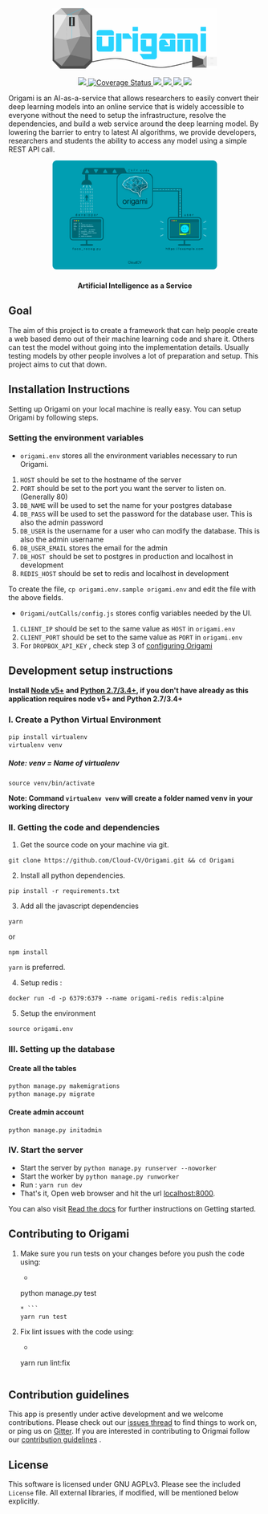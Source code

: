<p align="center"><img width="65%" src="origami_logo.png" /></p>

<p align="center">
 <a href="https://travis-ci.org/Cloud-CV/Origami">
	<img src="https://travis-ci.org/Cloud-CV/Origami.svg?branch=master"/>
 </a>
 <a href='https://coveralls.io/github/Cloud-CV/Origami?branch=master'>
	<img src='https://coveralls.io/repos/github/Cloud-CV/Origami/badge.svg?branch=master' alt='Coverage Status' />
 </a>
 <a href="https://david-dm.org/Cloud-CV/cvfy-frontend" title="dependencies status">
	<img src="https://david-dm.org/Cloud-CV/cvfy-frontend/status.svg"/>
 </a>
 <a href="https://david-dm.org/Cloud-CV/cvfy-frontend?type=dev" title="devDependencies status">
	<img src="https://david-dm.org/Cloud-CV/cvfy-frontend/dev-status.svg"/>
 </a>
 <a href="https://github.com/prettier/prettier" title="styled with">
	<img src="https://img.shields.io/badge/code_style-prettier-ff69b4.svg?style=flat-square"/>
 </a>
 <a href="https://gitter.im/Cloud-CV/Origami?utm_source=badge&utm_medium=badge&utm_campaign=pr-badge&utm_content=badge">
	<img src="https://badges.gitter.im/Cloud-CV/Origami.svg"/>
 </a>
</p>

 Origami is an AI-as-a-service that allows researchers to easily convert their deep learning models into an online service that is widely accessible to everyone without the need to setup the infrastructure, resolve the dependencies, and build a web service around the deep learning model. By lowering the barrier to entry to latest AI algorithms, we provide developers, researchers and students the ability to access any model using a simple REST API call.

<p align="center"><img width="65%" height="45%" src="origami.png" /></p>
<h4 align="center">Artificial Intelligence as a Service</h4>

## Goal

 The aim of this project is to create a framework that can help people create a web based demo out of their machine learning code and share it. Others can test the model without going into the implementation details. Usually testing models by other people involves a lot of preparation and setup. This project aims to cut that down.

## Installation Instructions

Setting up Origami on your local machine is really easy. You can setup Origami by following steps.

### Setting the environment variables

* `origami.env` stores all the environment variables necessary to run Origami.

1. `HOST` should be set to the hostname of the server
2. `PORT` should be set to the port you want the server to listen on. (Generally 80)
3. `DB_NAME` will be used to set the name for your postgres database
4. `DB_PASS` will be used to set the password for the database user. This is also the admin password
5. `DB_USER` is the username for a user who can modify the database. This is also the admin username
6. `DB_USER_EMAIL` stores the email for the admin
7. `DB_HOST `should be set to postgres in production and localhost in development
8. `REDIS_HOST` should be set to redis and localhost in development

To create the file, `cp origami.env.sample origami.env` and edit the file with the above fields.

* `Origami/outCalls/config.js` stores config variables needed by the UI.

1. `CLIENT_IP` should be set to the same value as `HOST` in `origami.env`
2. `CLIENT_PORT` should be set to the same value as `PORT` in `origami.env`
3. For `DROPBOX_API_KEY` , check step 3 of [configuring Origami](http://cloudcv-origami.readthedocs.io/en/latest/web-app.html#configuration)

## Development setup instructions

**Install [Node v5+](https://nodejs.org/en/download/) and [Python 2.7/3.4+](https://www.python.org/downloads/), if you don't have already as this application requires node v5+ and Python 2.7/3.4+**

### I. Create a Python Virtual Environment

```
pip install virtualenv
virtualenv venv
``` 
##### Note: venv = Name of virtualenv
```
source venv/bin/activate
```

**Note: Command ```virtualenv venv``` will create a folder named venv in your working directory**

### II. Getting the code and dependencies

1. Get the source code on your machine via git.
```
git clone https://github.com/Cloud-CV/Origami.git && cd Origami
```

2. Install all python dependencies.
 ```
 pip install -r requirements.txt
```

3. Add all the javascript dependencies

```
yarn
``` 
or

```
npm install
```
`yarn` is preferred.

4. Setup redis : 
 ```
 docker run -d -p 6379:6379 --name origami-redis redis:alpine
```
5. Setup the environment

```
source origami.env
```

### III. Setting up the database

#### Create all the tables

```
python manage.py makemigrations
python manage.py migrate
```

#### Create admin account

```
python manage.py initadmin
```

### IV. Start the server

- Start the server by ```python manage.py runserver --noworker```
- Start the worker by ```python manage.py runworker```
- Run : ```yarn run dev```
- That's it, Open web browser and hit the url [localhost:8000](http://localhost:8000/).

You can also visit [Read the docs](http://cloudcv-origami.readthedocs.io/en/latest/) for further instructions on Getting started.

## Contributing to Origami

1. Make sure you run tests on your changes before you push the code using:
	* ```
	python manage.py test
	```
	* ```
	yarn run test
	```

2. Fix lint issues with the code using:
	* ```
	yarn run lint:fix
	```

## Contribution guidelines

This app is presently under active development and we welcome contributions. Please check out our [issues thread](https://github.com/Cloud-CV/Origami/issues) to find things to work on, or ping us on [Gitter](https://gitter.im/Cloud-CV/Origami).
If you are interested in contributing to Origmai follow our [contribution guidelines](https://github.com/Cloud-CV/Origami/blob/master/.github/CONTRIBUTING.md) .

## License

This software is licensed under GNU AGPLv3. Please see the included `License` file. All external libraries, if modified, will be mentioned below explicitly.

